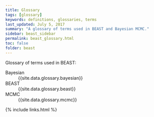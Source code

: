 ```yaml
---
title: Glossary
tags: [glossary]
keywords: definitions, glossaries, terms
last_updated: July 5, 2017
summary: "A glossary of terms used in BEAST and Bayesian MCMC."
sidebar: beast_sidebar
permalink: beast_glossary.html
toc: false
folder: beast
---
```


Glossary of terms used in BEAST:

<dl class="dl-horizontal">

<dt id="haughty">Bayesian</dt>
<dd>{{site.data.glossary.bayesian}}</dd>

<dt id="beast">BEAST</dt>
<dd>{{site.data.glossary.beast}}</dd>

<dt id="gratuitous">MCMC</dt>
<dd>{{site.data.glossary.mcmc}}</dd>

</dl>

{% include links.html %}
